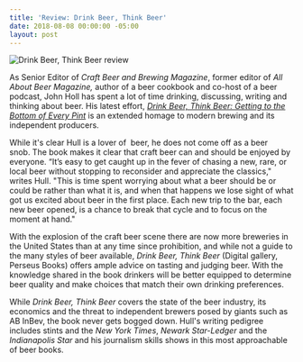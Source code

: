 ```yaml
---
title: 'Review: Drink Beer, Think Beer'
date: 2018-08-08 00:00:00 -05:00
layout: post
---
```


![Drink Beer, Think Beer review](images/41KCrGfaijL-132x200.jpg)

As Senior Editor of _Craft Beer and Brewing Magazine_, former editor of _All About Beer Magazine,_ author of a beer cookbook and co-host of a beer podcast, John Holl has spent a lot of time drinking, discussing, writing and thinking about beer. His latest effort, [_Drink Beer, Think Beer: Getting to the Bottom of Every Pint_](https://amzn.to/2nln4eK) is an extended homage to modern brewing and its independent producers.

While it's clear Hull is a lover of  beer, he does not come off as a beer snob. The book makes it clear that craft beer can and should be enjoyed by everyone. “It’s easy to get caught up in the fever of chasing a new, rare, or local beer without stopping to reconsider and appreciate the classics," writes Hull. "This is time spent worrying about what a beer should be or could be rather than what it is, and when that happens we lose sight of what got us excited about beer in the first place. Each new trip to the bar, each new beer opened, is a chance to break that cycle and to focus on the moment at hand."

With the explosion of the craft beer scene there are now more breweries in the United States than at any time since prohibition, and while not a guide to the many styles of beer available, _Drink Beer, Think Beer_ (Digital gallery, Perseus Books) offers ample advice on tasting and judging beer. With the knowledge shared in the book drinkers will be better equipped to determine beer quality and make choices that match their own drinking preferences.

While _Drink Beer, Think Beer_ covers the state of the beer industry, its economics and the threat to independent brewers posed by giants such as AB InBev, the book never gets bogged down. Hull's writing pedigree includes stints and the _New York Times_, _Newark Star-Ledger_ and the _Indianapolis Star_ and his journalism skills shows in this most approachable of beer books.
